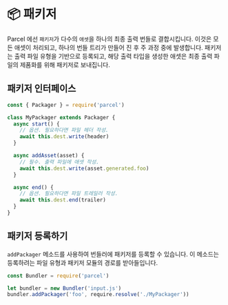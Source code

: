 # 📦 패키저

Parcel 에선 `패키저`가 다수의 `애셋`을 하나의 최종 출력 번들로 결합시킵니다. 이것은 모든 애셋이 처리되고, 하나의 번들 트리가 만들어 진 후 주 과정 중에 발생합니다. 패키저는 출력 파일 유형을 기반으로 등록되고, 해당 출력 타입을 생성한 애셋은 최종 출력 파일의 제품화를 위해 패키저로 보내집니다.

## 패키저 인터페이스

```javascript
const { Packager } = require('parcel')

class MyPackager extends Packager {
  async start() {
    // 옵션. 필요하다면 파일 헤더 작성.
    await this.dest.write(header)
  }

  async addAsset(asset) {
    // 필수. 출력 파일에 애셋 작성.
    await this.dest.write(asset.generated.foo)
  }

  async end() {
    // 옵션. 필요하다면 파일 트레일러 작성.
    await this.dest.end(trailer)
  }
}
```

## 패키저 등록하기

`addPackager` 메소드를 사용하여 번들러에 패키저를 등록할 수 있습니다. 이 메소드는 등록하려는 파일 유형과 패키저 모듈의 경로를 받아들입니다.

```javascript
const Bundler = require('parcel')

let bundler = new Bundler('input.js')
bundler.addPackager('foo', require.resolve('./MyPackager'))
```
